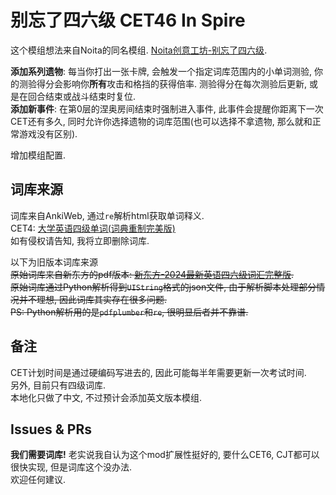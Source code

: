 # 别忘了四六级 CET46 In Spire
这个模组想法来自Noita的同名模组. [Noita创意工坊-别忘了四六级](https://steamcommunity.com/sharedfiles/filedetails/?id=3404422065&searchtext=%E5%88%AB%E5%BF%98%E4%BA%86).

**添加系列遗物**: 每当你打出一张卡牌, 会触发一个指定词库范围内的小单词测验, 你的测验得分会影响你**所有**攻击和格挡的获得倍率. 测验得分在每次测验后更新, 或是在回合结束或战斗结束时复位.  
**添加新事件**: 在第0层的涅奥房间结束时强制进入事件, 此事件会提醒你距离下一次CET还有多久, 同时允许你选择遗物的词库范围(也可以选择不拿遗物, 那么就和正常游戏没有区别).  

增加模组配置.

## 词库来源
词库来自AnkiWeb, 通过`re`解析html获取单词释义.  
CET4: [大学英语四级单词(词典重制完美版)](https://ankiweb.net/shared/info/1378032490)  
如有侵权请告知, 我将立即删除词库.

以下为旧版本词库来源  
~~原始词库来自新东方的pdf版本: [新东方-2024最新英语四六级词汇完整版](https://cet4-6.xdf.cn/202409/13925649.html).~~  
~~原始词库通过Python解析得到`UIString`格式的json文件, 由于解析脚本处理部分情况并不理想, 因此词库其实存在很多问题.~~  
~~PS: Python解析用的是`pdfplumber`和`re`, 很明显后者并不靠谱.~~

## 备注
CET计划时间是通过硬编码写进去的, 因此可能每半年需要更新一次考试时间.  
另外, 目前只有四级词库.  
本地化只做了中文, 不过预计会添加英文版本模组.  

## Issues & PRs
**我们需要词库!** 老实说我自认为这个mod扩展性挺好的, 要什么CET6, CJT都可以很快实现, 但是词库这个没办法.  
欢迎任何建议. 